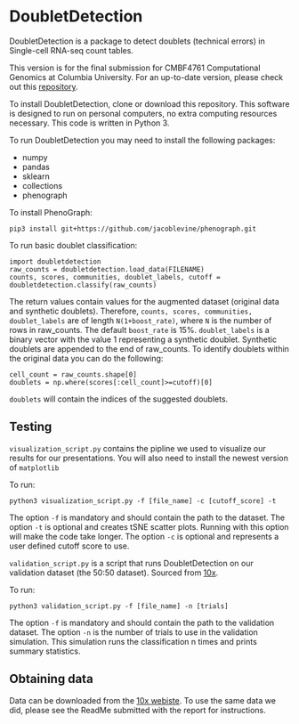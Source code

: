 # DoubletDetection

DoubletDetection is a package to detect doublets (technical errors) in Single-cell RNA-seq count tables.

This version is for the final submission for CMBF4761 Computational Genomics at Columbia University. For an up-to-date version, please check out this [repository](https://github.com/JonathanShor/Doublet-Detection).

To install DoubletDetection, clone or download this repository. This software is designed to run on personal computers, no extra computing resources necessary. This code is written in Python 3.

To run DoubletDetection you may need to install the following packages:
- numpy
- pandas
- sklearn
- collections
- phenograph

To install PhenoGraph:

```
pip3 install git+https://github.com/jacoblevine/phenograph.git
```

To run basic doublet classification:

```
import doubletdetection
raw_counts = doubletdetection.load_data(FILENAME)
counts, scores, communities, doublet_labels, cutoff = doubletdetection.classify(raw_counts) 
```

The return values contain values for the augmented dataset (original data and synthetic doublets). Therefore, `counts, scores, communities, doublet_labels` are of length `N(1+boost_rate)`, where `N` is the number of rows in raw_counts. The default `boost_rate` is 15%. `doublet_labels` is a binary vector with the value 1 representing a synthetic doublet. Synthetic doublets are appended to the end of raw_counts. To identify doublets within the original data you can do the following:

```
cell_count = raw_counts.shape[0]
doublets = np.where(scores[:cell_count]>=cutoff)[0]
```
`doublets` will contain the indices of the suggested doublets.

## Testing
`visualization_script.py` contains the pipline we used to visualize our results for our presentations. You will also need to install the newest version of `matplotlib`

To run:
```
python3 visualization_script.py -f [file_name] -c [cutoff_score] -t
```
The option `-f` is mandatory and should contain the path to the dataset. The option `-t` is optional and creates tSNE scatter plots. Running with this option will make the code take longer. The option `-c` is optional and represents a user defined cutoff score to use. 

`validation_script.py` is a script that runs DoubletDetection on our validation dataset (the 50:50 dataset). Sourced from [10x](https://support.10xgenomics.com/single-cell/datasets/jurkat:293t_50:50).

To run:
```
python3 validation_script.py -f [file_name] -n [trials]
```
The option `-f` is mandatory and should contain the path to the validation dataset. The option `-n` is the number of trials to use in the validation simulation. This simulation runs the classification n times and prints summary statistics.

## Obtaining data 
Data can be downloaded from the [10x webiste](https://support.10xgenomics.com/single-cell/datasets). To use the same data we did, please see the ReadMe submitted with the report for instructions.
